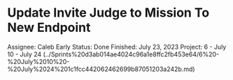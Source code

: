 # Update Invite Judge to Mission To New Endpoint

Assignee: Caleb Early
Status: Done
Finished: July 23, 2023
Project: 6 - July 10 - July 24 (../Sprints%20d3ab014ae4024c96a1e8ffc2fb453e64/6%20-%20July%2010%20-%20July%2024%201c1fcc442062462699b87051203a242b.md)